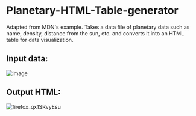 # Planetary-HTML-Table-generator

Adapted from MDN's example. Takes a data file of planetary data
such as name, density, distance from the sun, etc. and converts it into an HTML
table for data visualization.

## Input data:

![image](https://github.com/user-attachments/assets/77ffec5d-baf4-41f7-af5b-c2c780caea04)

## Output HTML:

![firefox_qx1SRvyEsu](https://github.com/user-attachments/assets/47d0f2d3-1f98-4b18-8392-62c7c035dbe8)
